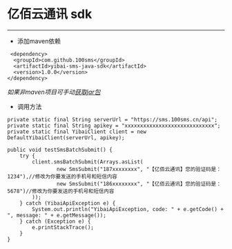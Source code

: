 # 亿佰云通讯 sdk

---

 - 添加maven依赖
 
```
 <dependency>
  <groupId>com.github.100sms</groupId>
  <artifactId>yibai-sms-java-sdk</artifactId>
  <version>1.0.0</version>
</dependency>
```
*如果非maven项目可手动[获取jar包][1]*

 - 调用方法
 
```
private static final String serverUrl = "https://sms.100sms.cn/api";
private static final String apikey = "xxxxxxxxxxxxxxxxxxxxxxxxxxxxx";
private static final YibaiClient client = new DefaultYibaiClient(serverUrl, apikey);

public void testSmsBatchSubmit() {
    try {
        client.smsBatchSubmit(Arrays.asList(
                new SmsSubmit("187xxxxxxxx", "【亿佰云通讯】您的验证码是：1234"),//修改为你要发送的手机号和短信内容
                new SmsSubmit("186xxxxxxxx", "【亿佰云通讯】您的验证码是：5678")//修改为你要发送的手机号和短信内容
        ));
    } catch (YibaiApiException e) {
        System.out.println("YibaiApiException, code: " + e.getCode() + ", message: " + e.getMessage());
    } catch (Exception e) {
        e.printStackTrace();
    }
}

```

  [1]: http://search.maven.org/#search%7Cga%7C1%7Ccom.github.100sms
  
